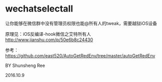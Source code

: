 # wechatselectall

让你能够在微信群中没有管理员权限也能@所有人的tweak，需要越狱iOS设备

原理见：iOS反编译-hook微信之艾特所有人 http://www.jianshu.com/p/50e6b8c24430

参考： https://github.com/east520/AutoGetRedEnv/tree/master/autoGetRedEnv

BY Shunsheng Ree

2016.10.9
